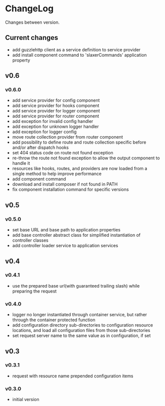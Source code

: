 # ChangeLog

Changes between version.

## Current changes

* add guzzlehttp client as a service definition to service provider
* add install component command to 'slaxerCommands' application property

## v0.6

### v0.6.0

* add service provider for config component
* add service provider for hooks component
* add service provider for logger component
* add service provider for router component
* add exception for invalid config handler
* add exception for unknown logger handler
* add exception for logger config
* move route collection provider from router component
* add possibility to define route and route collection specific before and/or after
dispatch hooks
* set 404 status code on route not found exception
* re-throw the route not found exception to allow the output component to handle
it
* resources like hooks, routes, and providers are now loaded from a single method
to help improve performance
* add component command
* download and install composer if not found in PATH
* fix component installation command for specific versions

## v0.5

### v0.5.0

* set base URL and base path to application properties
* add base controller abstract class for simplified instantiation of controller
classes
* add controller loader service to application services

## v0.4

### v0.4.1

* use the prepared base url(with guaranteed trailing slash) while preparing the
request

### v0.4.0

* logger no longer instantiated through container service, but rather through
the container protected function
* add configuration directory sub-directories to configuration resource
locations, and load all configuration files from those sub-directories
* set request server name to the same value as in configuration, if set

## v0.3

### v0.3.1

* request with resource name prepended configuration items

### v0.3.0

* initial version

